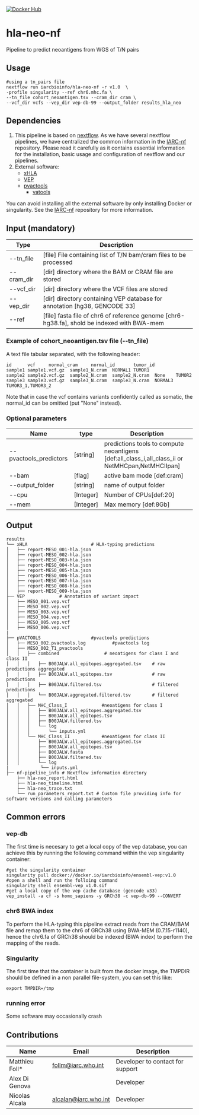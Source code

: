 [![Docker Hub](https://img.shields.io/badge/docker-ready-blue.svg)](https://hub.docker.com/r/iarcbioinfo/ensembl-vep/)

# hla-neo-nf
Pipeline to predict neoantigens  from WGS of T/N pairs


## Usage
  ```
  #using a tn_pairs file
  nextflow run iarcbioinfo/hla-neo-nf -r v1.0  \
  -profile singularity --ref chr6.mhc.fa \
  --tn_file cohort_neoantigen.tsv --cram_dir cram \
  --vcf_dir vcfs --vep_dir vep-db-99 --output_folder results_hla_neo
  ```

## Dependencies

1. This pipeline is based on [nextflow](https://www.nextflow.io). As we have several nextflow pipelines, we have centralized the common information in the [IARC-nf](https://github.com/IARCbioinfo/IARC-nf) repository. Please read it carefully as it contains essential information for the installation, basic usage and configuration of nextflow and our pipelines.
2. External software:
	- [xHLA](https://github.com/humanlongevity/HLA)
	- [VEP](https://github.com/Ensembl/ensembl-vep)
	- [pvactools](https://github.com/griffithlab/pVACtools)
        - [vatools](https://vatools.readthedocs.io/en/latest/index.html)
	
You can avoid installing all the external software by only installing Docker or singularity.
See the [IARC-nf](https://github.com/IARCbioinfo/IARC-nf) repository for more information.


## Input (mandatory)

  | Type      | Description   |
  |-----------|---------------|
  |--tn_file		|         [file] File containing list of T/N bam/cram files to be processed |
  |    --cram_dir|         [dir]  directory where the BAM or CRAM  file are stored |
  |    --vcf_dir |         [dir]  directory where the VCF files are stored |
  |--vep_dir      |   [dir] directory containing VEP database for annotation [hg38, GENCODE 33] |
  |    --ref      |         [file] fasta file of chr6 of reference genome [chr6-hg38.fa], shold be indexed with BWA-mem|


### Example of cohort_neoantigen.tsv file (--tn_file)
A text file tabular separated, with the following header:

```
id      vcf     normal_cram     normal_id       tumor_id
sample1	sample1.vcf.gz	sample1_N.cram	NORMAL1	TUMOR1
sample2	sample2.vcf.gz	sample2_N.cram	sample2_N.cram	None	TUMOR2
sample3	sample3.vcf.gz	sample3_N.cram	sample3_N.cram	NORMAL3	TUMOR3_1,TUMOR3_2
``` 

Note that in case the vcf contains variants confidently called as somatic, the normal_id can be omitted (put "None" instead).

### Optional parameters

| Name      | type | Description     |
|-----------|---------------|-----------------|
| --pvactools_predictors | [string]| predictions tools to compute neoantigens [def:all_class_i,all_class_ii or NetMHCpan,NetMHCIIpan]|
|      --bam     |       [flag] |active bam mode [def:cram]|
|     --output_folder |  [string] |name of output folder |
|      --cpu          |[Integer] | Number of CPUs[def:20] |
|      --mem |        [Integer] | Max memory [def:8Gb] |  



## Output

```
results
└── xHLA                        # HLA-typing predictions
│   ├── report-MESO_001-hla.json
│   ├── report-MESO_002-hla.json
│   ├── report-MESO_003-hla.json
│   ├── report-MESO_004-hla.json
│   ├── report-MESO_005-hla.json
│   ├── report-MESO_006-hla.json
│   ├── report-MESO_007-hla.json
│   ├── report-MESO_008-hla.json
│   ├── report-MESO_009-hla.json
├── VEP				# Annotation of variant impact
│   ├── MESO_001.vep.vcf
│   ├── MESO_002.vep.vcf
│   ├── MESO_003.vep.vcf
│   ├── MESO_004.vep.vcf
│   ├── MESO_005.vep.vcf
│   ├── MESO_006.vep.vcf
|
├── pVACTOOLS					#pvactools predictions
│   ├── MESO_002.pvactools.log			#pvactools log
│   ├── MESO_002_T1_pvactools				
│   │   ├── combined				 # neoatigens for class I and class II
│   │   │   ├── B00JALW.all_epitopes.aggregated.tsv    # raw predictions aggregated
│   │   │   ├── B00JALW.all_epitopes.tsv               # raw predictions 
│   │   │   ├── B00JALW.filtered.tsv	               # filtered predictions
│   │   │   └── B00JALW.aggregated.filtered.tsv	       # filtered aggregated
│   │   ├── MHC_Class_I				#neoatigens for class I
│   │   │   ├── B00JALW.all_epitopes.aggregated.tsv
│   │   │   ├── B00JALW.all_epitopes.tsv
│   │   │   ├── B00JALW.filtered.tsv
│   │   │   └── log
│   │   │       └── inputs.yml
│   │   └── MHC_Class_II			#neoatigens for class II
│   │       ├── B00JALW.all_epitopes.aggregated.tsv
│   │       ├── B00JALW.all_epitopes.tsv
│   │       ├── B00JALW.fasta
│   │       ├── B00JALW.filtered.tsv
│   │       └── log
|	         └── inputs.yml
├── nf-pipeline_info # Nextflow information directory
    ├── hla-neo_report.html
    ├── hla-neo_timeline.html
    ├── hla-neo_trace.txt
    └── run_parameters_report.txt # Custom file providing info for software versions and calling parameters
```


## Common errors

### vep-db

The first time is necesary to get a local copy of the vep database, you can achieve this by running the following command within the vep singularity container:

```
#get the singularity container
singularity pull docker://docker.io/iarcbioinfo/ensembl-vep:v1.0
#open a shell and run the folloing command
singularity shell ensembl-vep_v1.0.sif
#get a local copy of the vep cache database (gencode v33)
vep_install -a cf -s homo_sapiens -y GRCh38 -c vep-db-99 --CONVERT

```

### chr6 BWA index
To perform the HLA-typing this pipeline extract reads from the CRAM/BAM file and remap them to the chr6 of GRCh38 using BWA-MEM (0.7.15-r1140), hence the chr6.fa of GRCh38 should be indexed (BWA index) to perform the mapping  of the reads.


### Singularity
The first time that the container is built from the docker image, the TMPDIR  should be defined in a non parallel file-system, you can set this like:

```
export TMPDIR=/tmp
```

### running error
Some software may occasionally crash 

## Contributions

  | Name      | Email | Description     |
  |-----------|---------------|-----------------|
  | Matthieu Foll*    | follm@iarc.who.int | Developer to contact for support |
  | Alex Di Genova |  | Developer |
  | Nicolas Alcala | alcalan@iarc.who.int| Developer |



